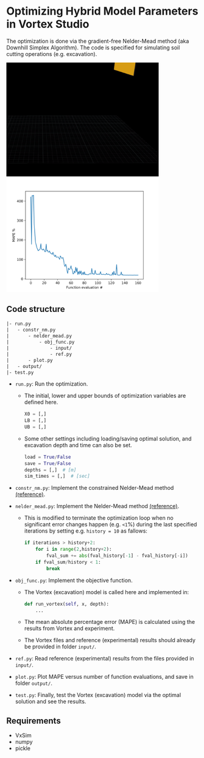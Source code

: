 # Optimizing Hybrid Model Parameters in Vortex Studio

The optimization is done via the gradient-free Nelder-Mead method (aka Downhill Simplex Algorithm). The code is specified for simulating soil cutting operations (e.g. excavation).

<img src="https://github.com/haeriamin/Hybrid-Optimization/blob/main/output/excav.gif" alt="drawing" width="400"> <img src="https://github.com/haeriamin/Hybrid-Optimization/blob/main/output/mape5-10-20_2-5cm.png" alt="drawing" width="400"> 


## Code structure

```
|- run.py
|   - constr_nm.py
|       - nelder_mead.py
|           - obj_func.py
|               - input/
|               - ref.py
|       - plot.py
|   - output/
|- test.py
```

* `run.py`: Run the optimization.

    * The initial, lower and upper bounds of optimization variables are defined here.
        ```python
        X0 = [,]
        LB = [,]
        UB = [,]
        ```

    * Some other settings including loading/saving optimal solution, and excavation depth and time can also be set.
        ```python
        load = True/False
        save = True/False
        depths = [,]  # [m]
        sim_times = [,]  # [sec]
        ```


* `constr_nm.py`: Implement the constrained Nelder-Mead method [(reference)](https://github.com/alexblaessle/constrNMPy).

* `nelder_mead.py`: Implement the Nelder-Mead method [(reference)](https://github.com/scipy/scipy/blob/master/scipy/optimize/optimize.py).

    * This is modified to terminate the optimization loop when no significant error changes happen (e.g. `<1`%) during the last specified iterations by setting e.g. `history = 10` as fallows:

        ```python
        if iterations > history+2:
            for i in range(2,history+2):
                fval_sum += abs(fval_history[-1] - fval_history[-i])
            if fval_sum/history < 1:
                break
        ```

* `obj_func.py`: Implement the objective function.

    * The Vortex (excavation) model is called here and implemented in:

        ```python
        def run_vortex(self, x, depth):
            ...
        ```

    * The mean absolute percentage error (MAPE) is calculated using the results from Vortex and experiment.

    * The Vortex files and reference (experimental) results should already be provided in folder `input/`.

* `ref.py`: Read reference (experimental) results from the files provided in `input/`.

* `plot.py`: Plot MAPE versus number of function evaluations, and save in folder `output/`.

* `test.py`: Finally, test the Vortex (excavation) model via the optimal solution and see the results.


## Requirements

* VxSim
* numpy
* pickle

